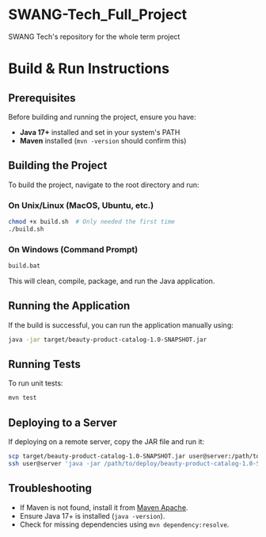 # SWANG-Tech_Full_Project
SWANG Tech's repository for the whole term project


# Build & Run Instructions

## Prerequisites
Before building and running the project, ensure you have:
- **Java 17+** installed and set in your system's PATH
- **Maven** installed (`mvn -version` should confirm this)

## Building the Project
To build the project, navigate to the root directory and run:

### On Unix/Linux (MacOS, Ubuntu, etc.)
```sh
chmod +x build.sh  # Only needed the first time
./build.sh
```

### On Windows (Command Prompt)
```cmd
build.bat
```

This will clean, compile, package, and run the Java application.

## Running the Application
If the build is successful, you can run the application manually using:
```sh
java -jar target/beauty-product-catalog-1.0-SNAPSHOT.jar
```

## Running Tests
To run unit tests:
```sh
mvn test
```

## Deploying to a Server
If deploying on a remote server, copy the JAR file and run it:
```sh
scp target/beauty-product-catalog-1.0-SNAPSHOT.jar user@server:/path/to/deploy
ssh user@server 'java -jar /path/to/deploy/beauty-product-catalog-1.0-SNAPSHOT.jar'
```

## Troubleshooting
- If Maven is not found, install it from [Maven Apache](https://maven.apache.org/download.cgi).
- Ensure Java 17+ is installed (`java -version`).
- Check for missing dependencies using `mvn dependency:resolve`.


